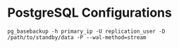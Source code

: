 # PostgreSQL Configurations 

    pg_basebackup -h primary_ip -U replication_user -D /path/to/standby/data -P --wal-method=stream
